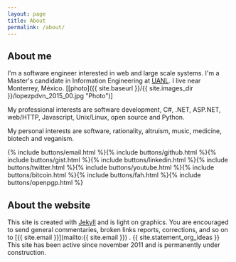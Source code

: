 ```yaml
---
layout: page
title: About
permalink: /about/
---
```


## About me ###########################################################

I'm a software engineer interested in web and large scale systems. I'm a
Master's candidate in Information Engineering at [UANL](http://www.uanl.mx
"UANL"). I live near Monterrey, México.
[[photo]({{ site.baseurl }}/{{ site.images_dir }}/lopezpdvn_2015_00.jpg "Photo")]

My professional interests are software development, C#, .NET, ASP.NET,
web/HTTP, Javascript, Unix/Linux, open source and Python.

My personal interests are software, rationality, altruism, music, medicine,
biotech and veganism.

{% include buttons/email.html %}{% include buttons/github.html %}{% include buttons/gist.html %}{% include buttons/linkedin.html %}{% include buttons/twitter.html %}{% include buttons/youtube.html %}{% include buttons/bitcoin.html %}{% include buttons/fah.html %}{% include buttons/openpgp.html %}

## About the website ##################################################

This site is created with [Jekyll](http://jekyllrb.com) and is light on
graphics.  You are encouraged to send general commentaries, broken links
reports, corrections, and so on to
[{{ site.email }}](mailto:{{ site.email }}) .  {{ site.statement_org_ideas }} This site has been active since november 2011 and is permanently under construction.
